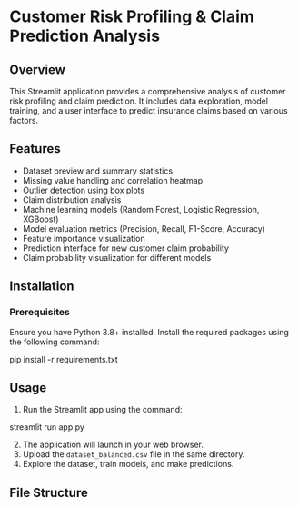 # Customer Risk Profiling & Claim Prediction Analysis

## Overview
This Streamlit application provides a comprehensive analysis of customer risk profiling and claim prediction. It includes data exploration, model training, and a user interface to predict insurance claims based on various factors.

## Features
- Dataset preview and summary statistics
- Missing value handling and correlation heatmap
- Outlier detection using box plots
- Claim distribution analysis
- Machine learning models (Random Forest, Logistic Regression, XGBoost)
- Model evaluation metrics (Precision, Recall, F1-Score, Accuracy)
- Feature importance visualization
- Prediction interface for new customer claim probability
- Claim probability visualization for different models

## Installation
### Prerequisites
Ensure you have Python 3.8+ installed. Install the required packages using the following command:


pip install -r requirements.txt



## Usage
1. Run the Streamlit app using the command:

streamlit run app.py

2. The application will launch in your web browser.
3. Upload the `dataset_balanced.csv` file in the same directory.
4. Explore the dataset, train models, and make predictions.

## File Structure